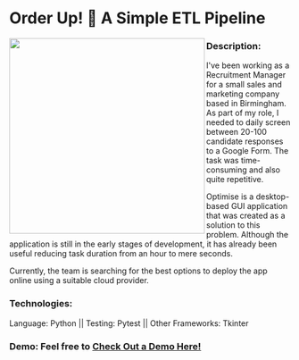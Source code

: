 # Order Up! :tropical_drink: A Simple ETL Pipeline


<img align = "left" img src="https://user-images.githubusercontent.com/69673987/97047461-ebb59b00-1570-11eb-86df-358192b22c7e.png" width="350">

### Description:
I've been working as a Recruitment Manager for a small sales and marketing company based in Birmingham. As part of my role, I needed to daily screen between 20-100 candidate responses to a Google Form. The task was time-consuming and also quite repetitive.

Optimise is a desktop-based GUI application that was created as a solution to this problem. Although the application is still in the early stages of development, it has already been useful reducing task duration from an hour to mere seconds.

Currently, the team is searching for the best options to deploy the app online using a suitable cloud provider.
<br/> 

### Technologies: 
Language: Python || Testing: Pytest || Other Frameworks: Tkinter
<br/> 

### Demo: Feel free to [Check Out a Demo Here!](https://youtu.be/KtCQ5EJpOGY)
